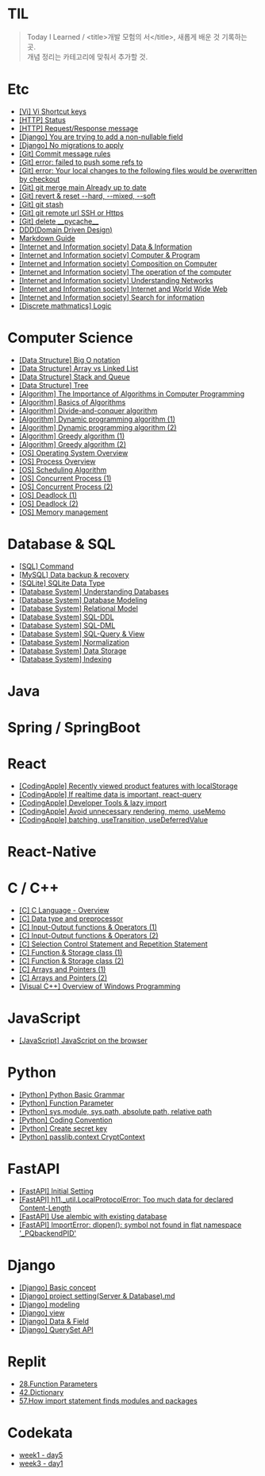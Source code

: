 # TIL
>Today I Learned / <title\>개발 모험의 서</title\>, 새롭게 배운 것 기록하는 곳.  
개념 정리는 카테고리에 맞춰서 추가할 것.

# Etc
* [[Vi] Vi Shortcut keys](https://github.com/Djangowon/TIL/blob/main/Note/%5BVi%5D%20Shortcut%20keys.md/)
* [[HTTP] Status](https://developer.mozilla.org/ko/docs/Web/HTTP/Status/)
* [[HTTP] Request/Response message](https://github.com/Djangowon/TIL/blob/main/Note/%5BHTTP%5D%20Request%20&%20Response%20message.md/)
* [[Django] You are trying to add a non-nullable field](https://github.com/rosewoodowon/TIL/blob/main/Note/%5BDjango%5D%20You%20are%20trying%20to%20add%20a%20non-nullable%20field.md/)
* [[Django] No migrations to apply](https://github.com/rosewoodowon/TIL/blob/main/Note/%5BDjango%5D%20No%20migrations%20to%20apply.md/)
* [[Git] Commit message rules](https://github.com/Djangowon/TIL/blob/main/Note/%5BGit%5D%20Commit%20message%20rules.md/)
* [[Git] error: failed to push some refs to](https://github.com/rosewoodowon/TIL/blob/main/Note/%5BGit%5D%20error:%20failed%20to%20push%20some%20refs%20to.md/)
* [[Git] error: Your local changes to the following files would be overwritten by checkout](https://github.com/Djangowon/TIL/blob/main/Note/%5BGit%5D%20error:%20Your%20local%20changes%20to%20the%20following%20files%20would%20be%20overwritten%20by%20checkout.md/)
* [[Git] git merge main Already up to date](https://github.com/Djangowon/TIL/blob/main/Note/%5BGit%5D%20git%20merge%20main%20Already%20up%20to%20date.md/)
* [[Git] revert & reset --hard, --mixed, --soft](https://github.com/Djangowon/TIL/blob/main/Note/%5BGit%5D%20revert%20%26%20reset%20--hard%2C%20--mixed%2C%20--soft.md/)
* [[Git] git stash](https://github.com/Djangowon/TIL/blob/main/Note/%5BGit%5D%20git%20stash.md/)
* [[Git] git remote url SSH or Https](https://github.com/Djangowon/TIL/blob/main/Note/%5BGit%5D%20git%20remote%20url%20SSH%20or%20Https.md/)
* [[Git] delete \_\_pycache\_\_](https://github.com/Djangowon/TIL/blob/main/Note/%5BGit%5D%20delete%20__pycache__.md/)
* [DDD(Domain Driven Design)](https://github.com/Djangowon/TIL/blob/main/Note/DDD(Domain%20Driven%20Design).md/)
* [Markdown Guide](https://github.com/Djangowon/TIL/blob/main/Note/Markdown%20Guide.md/)
* [[Internet and Information society] Data & Information](https://github.com/Djangowon/TIL/blob/main/Note/Internet%20and%20Information%20society/Data%20%26%20Information.md/)
* [[Internet and Information society] Computer & Program](https://github.com/Djangowon/TIL/blob/main/Note/Internet%20and%20Information%20society/Computer%20%26%20Program.md/)
* [[Internet and Information society] Composition on Computer](https://github.com/Djangowon/TIL/blob/main/Note/Internet%20and%20Information%20society/Composition%20on%20Computer.md/)
* [[Internet and Information society] The operation of the computer](https://github.com/Djangowon/TIL/blob/main/Note/Internet%20and%20Information%20society/The%20operation%20of%20the%20computer.md/)
* [[Internet and Information society] Understanding Networks](https://github.com/Djangowon/TIL/blob/main/Note/Internet%20and%20Information%20society/Understanding%20Networks.md/)
* [[Internet and Information society] Internet and World Wide Web](https://github.com/Djangowon/TIL/blob/main/Note/Internet%20and%20Information%20society/Internet%20and%20World%20Wide%20Web.md/)
* [[Internet and Information society] Search for information](https://github.com/Djangowon/TIL/blob/main/Note/Internet%20and%20Information%20society/Search%20for%20information.md/)
* [[Discrete mathmatics] Logic](https://github.com/Djangowon/TIL/blob/main/Note/Discrete%20mathematics/Logic.md/)

# Computer Science
* [[Data Structure] Big O notation](https://github.com/Djangowon/TIL/blob/main/Computer%20Science/Data%20Structure/%08Big%20O%20notation.md/)
* [[Data Structure] Array vs Linked List](https://github.com/Djangowon/TIL/blob/main/Computer%20Science/Data%20Structure/Array%20vs%20Linked%20List.md/)
* [[Data Structure] Stack and Queue](https://github.com/Djangowon/TIL/blob/main/Computer%20Science/Data%20Structure/Stack%20and%20Queue.md/)
* [[Data Structure] Tree](https://github.com/Djangowon/TIL/blob/main/Computer%20Science/Data%20Structure/Tree.md/)
* [[Algorithm] The Importance of Algorithms in Computer Programming](https://github.com/Djangowon/TIL/blob/main/Computer%20Science/Algorithm/The%20Importance%20of%20Algorithms%20in%20Computer%20Programming.md/)
* [[Algorithm] Basics of Algorithms](https://github.com/Djangowon/TIL/blob/main/Computer%20Science/Algorithm/Basics%20of%20Algorithms.md/)
* [[Algorithm] Divide-and-conquer algorithm](https://github.com/Djangowon/TIL/blob/main/Computer%20Science/Algorithm/Divide-and-conquer%20algorithm.md/)
* [[Algorithm] Dynamic programming algorithm (1)](https://github.com/Djangowon/TIL/blob/main/Computer%20Science/Algorithm/Dynamic%20programming%20algorithm%20(1).md/)
* [[Algorithm] Dynamic programming algorithm (2)](https://github.com/Djangowon/TIL/blob/main/Computer%20Science/Algorithm/Dynamic%20programming%20algorithm%20(2).md/)
* [[Algorithm] Greedy algorithm (1)](https://github.com/Djangowon/TIL/blob/main/Computer%20Science/Algorithm/Greedy%20algorithm%20(1).md/)
* [[Algorithm] Greedy algorithm (2)](https://github.com/Djangowon/TIL/blob/main/Computer%20Science/Algorithm/Greedy%20algorithm%20(2).md/)
* [[OS] Operating System Overview](https://github.com/Djangowon/TIL/blob/main/Computer%20Science/OS/Operating%20System%20Overview.md/)
* [[OS] Process Overview](https://github.com/Djangowon/TIL/blob/main/Computer%20Science/OS/Process%20Overview.md/)
* [[OS] Scheduling Algorithm](https://github.com/Djangowon/TIL/blob/main/Computer%20Science/OS/Scheduling%20Algorithm.md/)
* [[OS] Concurrent Process (1)](https://github.com/Djangowon/TIL/blob/main/Computer%20Science/OS/Concurrent%20Process%20(1).md/)
* [[OS] Concurrent Process (2)](https://github.com/Djangowon/TIL/blob/main/Computer%20Science/OS/Concurrent%20Process%20(2).md/)
* [[OS] Deadlock (1)](https://github.com/Djangowon/TIL/blob/main/Computer%20Science/OS/Deadlock%20(1).md/)
* [[OS] Deadlock (2)](https://github.com/Djangowon/TIL/blob/main/Computer%20Science/OS/Deadlock%20(2).md/)
* [[OS] Memory management](https://github.com/Djangowon/TIL/blob/main/Computer%20Science/OS/Memory%20management.md/)

# Database & SQL
* [[SQL] Command](https://github.com/Djangowon/TIL/blob/main/Database%20&%20SQL/%5BSQL%5D%20command.md/)
* [[MySQL] Data backup & recovery](https://github.com/Djangowon/TIL/blob/main/Database%20%26%20SQL/%5BMySQL%5D%20Data%20backup%20and%20recovery.md/)
* [[SQLite] SQLite Data Type](https://github.com/Djangowon/TIL/blob/main/Database%20%26%20SQL/%5BSQLite%5D%20SQLite%20Data%20Type.md/)
* [[Database System] Understanding Databases](https://github.com/Djangowon/TIL/blob/main/Database%20%26%20SQL/Database%20System/Understanding%20Databases.md/)
* [[Database System] Database Modeling](https://github.com/Djangowon/TIL/blob/main/Database%20%26%20SQL/Database%20System/Database%20Modeling.md/)
* [[Database System] Relational Model](https://github.com/Djangowon/TIL/blob/main/Database%20%26%20SQL/Database%20System/Relational%20Model.md/)
* [[Database System] SQL-DDL](https://github.com/Djangowon/TIL/blob/main/Database%20&%20SQL/Database%20System/SQL%20(1).md/)
* [[Database System] SQL-DML](https://github.com/Djangowon/TIL/blob/main/Database%20&%20SQL/Database%20System/SQL%20(2).md/)
* [[Database System] SQL-Query & View](https://github.com/Djangowon/TIL/blob/main/Database%20&%20SQL/Database%20System/SQL%20(3).md/)
* [[Database System] Normalization](https://github.com/Djangowon/TIL/blob/main/Database%20&%20SQL/Database%20System/Normalization.md/)
* [[Database System] Data Storage](https://github.com/Djangowon/TIL/blob/main/Database%20%26%20SQL/Database%20System/Data%20Storage.md/)
* [[Database System] Indexing](https://github.com/Djangowon/TIL/blob/main/Database%20%26%20SQL/Database%20System/Indexing.md/)

# Java

# Spring / SpringBoot

# React
* [[CodingApple] Recently viewed product features with localStorage](https://github.com/Djangowon/TIL/blob/main/React/Recently%20viewed%20product%20features%20with%20localStorage.md/)
* [[CodingApple] If realtime data is important, react-query](https://github.com/Djangowon/TIL/blob/main/React/If%20real-time%20data%20is%20important%2C%20react-query.md/)
* [[CodingApple] Developer Tools & lazy import](https://github.com/Djangowon/TIL/blob/main/React/Developer%20Tools%20%26%20lazy%20import.md/)
* [[CodingApple] Avoid unnecessary rendering, memo, useMemo](https://github.com/Djangowon/TIL/blob/main/React/Avoid%20unnecessary%20rendering%2C%20memo%2C%20useMemo.md/)
* [[CodingApple] batching, useTransition, useDeferredValue](https://github.com/Djangowon/TIL/blob/main/React/batching%2C%20useTransition%2C%20useDeferredValue.md/)

# React-Native

# C / C++
* [[C] C Language - Overview](https://github.com/Djangowon/TIL/blob/main/C,%20C++/C%20Language%20-%20Overview.md/)
* [[C] Data type and preprocessor](https://github.com/Djangowon/TIL/blob/main/C,%20C++/Data%20type%20and%20preprocessor.md/)
* [[C] Input-Output functions & Operators (1)](https://github.com/Djangowon/TIL/blob/main/C%2C%20C%2B%2B/Input-Output%20functions%20%26%20Operators%20(1).md/)
* [[C] Input-Output functions & Operators (2)](https://github.com/Djangowon/TIL/blob/main/C,%20C++/Input-Output%20functions%20&%20Operators%20(2).md/)
* [[C] Selection Control Statement and Repetition Statement](https://github.com/Djangowon/TIL/blob/main/C%2C%20C%2B%2B/Selection%20Control%20Statement%20and%20Repetition%20Statement.md/)
* [[C] Function & Storage class (1)](https://github.com/Djangowon/TIL/blob/main/C%2C%20C%2B%2B/Function%20%26%20Storage%20class%20(1).md/)
* [[C] Function & Storage class (2)](https://github.com/Djangowon/TIL/blob/main/C%2C%20C%2B%2B/Function%20%26%20Storage%20class%20(2).md/)
* [[C] Arrays and Pointers (1)](https://github.com/Djangowon/TIL/blob/main/C,%20C++/Arrays%20and%20Pointers%20(1).md/)
* [[C] Arrays and Pointers (2)](https://github.com/Djangowon/TIL/blob/main/C%2C%20C%2B%2B/Arrays%20and%20Pointers%20(2).md/)
* [[Visual C++] Overview of Windows Programming](https://github.com/Djangowon/TIL/blob/main/C%2C%20C%2B%2B/Visual%20C%2B%2B/Overview%20of%20Windows%20Programming.md/)

# JavaScript
* [[JavaScript] JavaScript on the browser](https://github.com/Djangowon/TIL/blob/main/JavaScript/JavaScript%20on%20the%20browser.md/)

# Python
* [[Python] Python Basic Grammar](https://github.com/Djangowon/TIL/blob/main/Python/%5BPython%5D%20Basic%20Grammar.md/)
* [[Python] Function Parameter](https://github.com/Djangowon/TIL/blob/main/Python/%5BPython%5D%20Function%20Parameter.md/)
* [[Python] sys.module, sys.path, absolute path, relative path](https://github.com/Djangowon/TIL/blob/main/Python/%5BPython%5D%20sys.module,%20sys.path,%20absolute%20path,%20relative%20path.md/)
* [[Python] Coding Convention](https://github.com/Djangowon/TIL/blob/main/Python/%5BPython%5D%20Coding%20Convention.md/)
* [[Python] Create secret key](https://github.com/Djangowon/TIL/blob/main/Python/%5BPython%5D%20Create%20secret%20key.md/)
* [[Python] passlib.context CryptContext](https://github.com/Djangowon/TIL/blob/main/Python/%5BPython%5D%20passlib.context%20CryptContext.md/)

# FastAPI
* [[FastAPI] Initial Setting](https://github.com/Djangowon/TIL/blob/main/FastAPI/%5BFastAPI%5D%20Initial%20Setting.md/)
* [[FastAPI] h11._util.LocalProtocolError: Too much data for declared Content-Length](https://github.com/Djangowon/TIL/blob/main/FastAPI/%5BFastAPI%5D%20h11._util.LocalProtocolError:%20Too%20much%20data%20for%20declared%20Content-Length.md/)
* [[FastAPI] Use alembic with existing database](https://github.com/Djangowon/TIL/blob/main/FastAPI/%5BFastAPI%5D%20Use%20alembic%20with%20existing%20database.md/)
* [[FastAPI] ImportError: dlopen(): symbol not found in flat namespace '_PQbackendPID'](https://github.com/Djangowon/TIL/blob/main/FastAPI/%5BFastAPI%5D%20ImportError:%20dlopen():%20symbol%20not%20found%20in%20flat%20namespace%20'_PQbackendPID'.md/)

# Django
* [[Django] Basic concept](https://github.com/Djangowon/TIL/blob/main/Django/%5BDjango%5D%20basic%20concept.md/)
* [[Django] project setting(Server & Database).md](https://github.com/Djangowon/TIL/blob/main/Django/%5BDjango%5D%20project%20setting(Server%20&%20Database).md/)
* [[Django] modeling](https://github.com/Djangowon/TIL/blob/main/Django/%5BDjango%5D%20modeling.md/)
* [[Django] view](https://github.com/Djangowon/TIL/blob/main/Django/%5BDjango%5D%20View.md/)
* [[Django] Data & Field](https://github.com/Djangowon/TIL/blob/main/Django/%5BDjango%5D%20Data%20%26%20Field.md/)
* [[Django] QuerySet API](https://github.com/Djangowon/TIL/blob/main/Django/%5BDjango%5D%20QuerySet%20API.md/)

# Replit
* [28.Function Parameters](https://github.com/rosewoodowon/TIL/blob/main/Replit/28.FunctionParameters.md)
* [42.Dictionary](https://github.com/rosewoodowon/TIL/blob/main/Replit/42.Dictionary.md/)
* [57.How import statement finds modules and packages](https://github.com/rosewoodowon/TIL/blob/main/Replit/57.How%20import%20statement%20finds%20modules%20and%20packages.md/)

# Codekata
* [week1 - day5](https://github.com/Djangowon/TIL/blob/main/CodeKata/week1%20-%20day5.md/)
* [week3 - day1](https://github.com/Djangowon/TIL/blob/main/CodeKata/week3%20-%20day1.md/)
